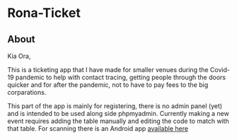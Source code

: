 # Rona-Ticket

## About

Kia Ora,

This is a ticketing app that I have made for smaller venues during the Covid-19 pandemic to help with contact tracing, getting people through the doors quicker and for after the pandemic, not to have to pay fees to the big corparations. 

This part of the app is mainly for registering, there is no admin panel (yet) and is intended to be used along side phpmyadmin. Currently making a new event requires adding the table manually and editing the code to match with that table. For scanning there is an Android app [available here](https://github.com/domkab16/Rona-Ticket-Scanner)
